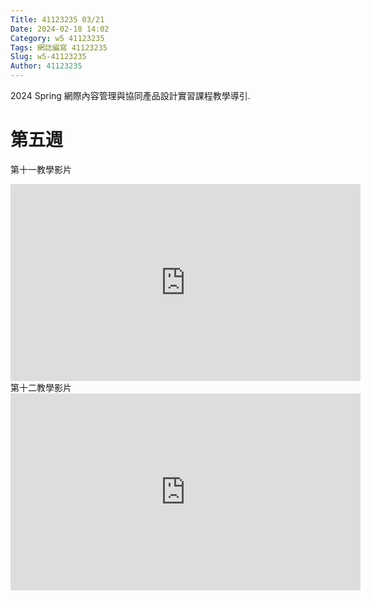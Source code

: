 ```yaml
---
Title: 41123235 03/21
Date: 2024-02-18 14:02
Category: w5 41123235
Tags: 網誌編寫 41123235
Slug: w5-41123235
Author: 41123235
---
```


2024 Spring 網際內容管理與協同產品設計實習課程教學導引.

<!-- PELICAN_END_SUMMARY -->

# 第五週
第十一教學影片
<iframe width="560" height="315" src="https://www.youtube.com/embed/rkOFgJl9r8c?si=tJMoSE0C_64CYD6F" title="YouTube video player" frameborder="0" allow="accelerometer; autoplay; clipboard-write; encrypted-media; gyroscope; picture-in-picture; web-share" referrerpolicy="strict-origin-when-cross-origin" allowfullscreen></iframe>
第十二教學影片
<iframe width="560" height="315" src="https://www.youtube.com/embed/bSnx0yA44jQ?si=Ii70LDqjV77b3Vns" title="YouTube video player" frameborder="0" allow="accelerometer; autoplay; clipboard-write; encrypted-media; gyroscope; picture-in-picture; web-share" referrerpolicy="strict-origin-when-cross-origin" allowfullscreen></iframe>